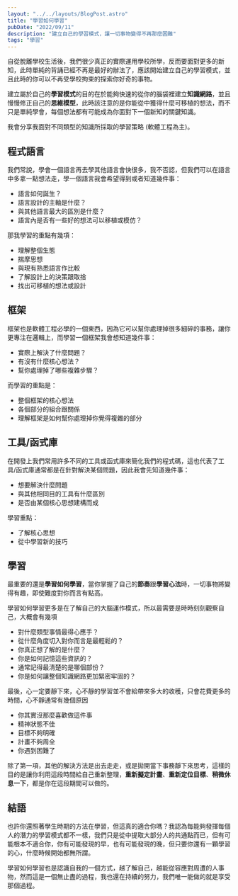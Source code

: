 ```yaml
---
layout: "../../layouts/BlogPost.astro"
title: "學習如何學習"
pubDate: "2022/09/11"
description: "建立自己的學習模式，讓一切事物變得不再那麼困難"
tags: "學習"
---
```


自從脫離學校生活後，我們很少真正的實際運用學校所學，反而要面對更多的新知，此時單純的背誦已經不再是最好的辦法了，應該開始建立自己的學習模式，並且此時的你可以不再受學校拘束的探索你好奇的事物。

建立屬於自己的**學習模式**的目的在於能夠快速的從你的腦袋裡建立**知識網路**，並且慢慢修正自己的**思維模型**，此時該注意的是你能從中獲得什麼可移植的想法，而不只是單純學會，每個想法都有可能成為你面對下一個新知的關鍵知識。

我會分享我面對不同類型的知識所採取的學習策略 (軟體工程為主)。

## 程式語言

我們常說，學會一個語言再去學其他語言會快很多，我不否認，但我們可以在語言中多拿一點想法走，學一個語言我會希望得到或者知道幾件事：

- 語言如何誕生？
- 語言設計的主軸是什麼？
- 與其他語言最大的區別是什麼？
- 語言內是否有一些好的想法可以移植或模仿？

那我學習的重點有幾項：

- 理解整個生態
- 揣摩思想
- 與現有熟悉語言作比較
- 了解設計上的決策跟取捨
- 找出可移植的想法或設計

## 框架

框架也是軟體工程必學的一個東西，因為它可以幫你處理掉很多細碎的事務，讓你更專注在邏輯上，而學習一個框架我會想知道幾件事：

- 實際上解決了什麼問題？
- 有沒有什麼核心想法？
- 幫你處理掉了哪些複雜步驟？

而學習的重點是：

- 整個框架的核心想法
- 各個部分的組合跟關係
- 理解框架是如何幫你處理掉你覺得複雜的部分

## 工具/函式庫

在開發上我們常用許多不同的工具或函式庫來簡化我們的程式碼，這也代表了工具/函式庫通常都是在針對解決某個問題，因此我會先知道幾件事：

- 想要解決什麼問題
- 與其他相同目的工具有什麼區別
- 是否由某個核心思想建構而成

學習重點：

- 了解核心思想
- 從中學習新的技巧

## 學習

最重要的還是**學習如何學習**，當你掌握了自己的**節奏**跟**學習心法**時，一切事物將變得有趣，即使難度對你而言有點高。

學習如何學習更多是在了解自己的大腦運作模式，所以最需要是時時刻刻觀察自己，大概會有幾項

- 對什麼類型事情最得心應手？
- 從什麼角度切入對你而言是最輕鬆的？
- 你真正想了解的是什麼？
- 你是如何記憶這些資訊的？
- 通常記得最清楚的是哪個部份？
- 你是如何讓整個知識網路更加緊密牢固的？

最後，心一定要靜下來，心不靜的學習並不會給帶來多大的收穫，只會花費更多的時間，心不靜通常有幾個原因

- 你其實沒那麼喜歡做這件事
- 精神狀態不佳
- 目標不夠明確
- 計畫不夠周全
- 你遇到困難了

除了第一項，其他的解決方法是出去走走，或是拋開當下事務靜下來思考，這樣的目的是讓你利用這段時間給自己重新整理，**重新擬定計畫**、**重新定位目標**、**稍微休息一下**，都是你在這段期間可以做的。

## 結語

也許你還照著學生時期的方法在學習，但這真的適合你嗎？我認為每能夠發揮每個人的潛力的學習模式都不一樣，我們只是從中提取大部分人的共通點而已，但有可能根本不適合你，你有可能發現的早，也有可能發現的晚，但只要你還有一顆學習的心，什麼時候開始都無所謂。

學習如何學習也是認識自我的一個方式，越了解自己，越能從容應對周遭的人事物，然而這是一個無止盡的過程，我也還在持續的努力，我們唯一能做的就是享受那個過程。